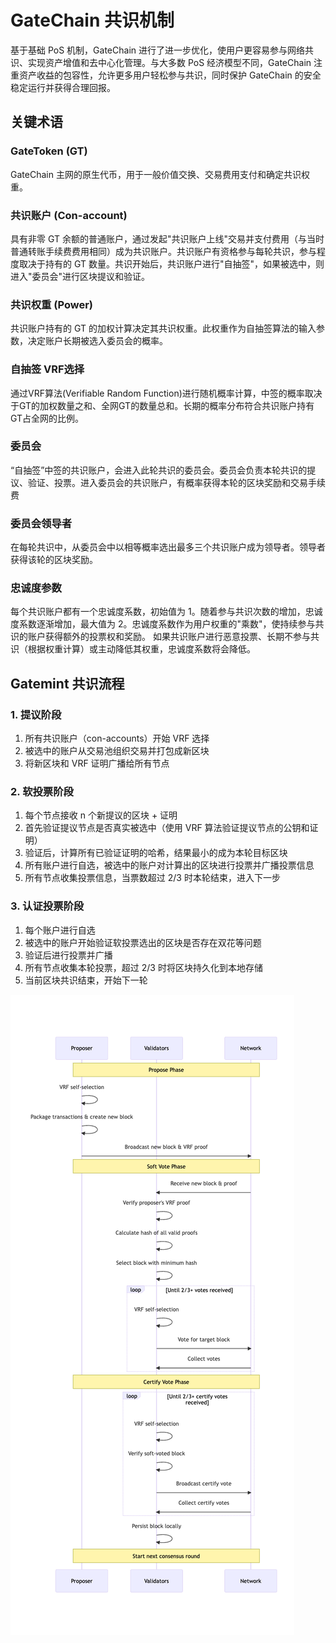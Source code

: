 # GateChain 共识机制

基于基础 PoS 机制，GateChain 进行了进一步优化，使用户更容易参与网络共识、实现资产增值和去中心化管理。与大多数 PoS 经济模型不同，GateChain 注重资产收益的包容性，允许更多用户轻松参与共识，同时保护 GateChain 的安全稳定运行并获得合理回报。

## 关键术语

### GateToken (GT)
GateChain 主网的原生代币，用于一般价值交换、交易费用支付和确定共识权重。

### 共识账户 (Con-account)
具有非零 GT 余额的普通账户，通过发起"共识账户上线"交易并支付费用（与当时普通转账手续费费用相同）成为共识账户。共识账户有资格参与每轮共识，参与程度取决于持有的 GT 数量。共识开始后，共识账户进行"自抽签"，如果被选中，则进入"委员会"进行区块提议和验证。

### 共识权重 (Power)
共识账户持有的 GT 的加权计算决定其共识权重。此权重作为自抽签算法的输入参数，决定账户长期被选入委员会的概率。

### 自抽签 VRF选择
通过VRF算法(Verifiable Random Function)进行随机概率计算，中签的概率取决于GT的加权数量之和、全网GT的数量总和。长期的概率分布符合共识账户持有GT占全网的比例。

### 委员会
“自抽签”中签的共识账户，会进入此轮共识的委员会。委员会负责本轮共识的提议、验证、投票。进入委员会的共识账户，有概率获得本轮的区块奖励和交易手续费

### 委员会领导者
在每轮共识中，从委员会中以相等概率选出最多三个共识账户成为领导者。领导者获得该轮的区块奖励。

### 忠诚度参数

每个共识账户都有一个忠诚度系数，初始值为 1。随着参与共识次数的增加，忠诚度系数逐渐增加，最大值为 2。忠诚度系数作为用户权重的"乘数"，使持续参与共识的账户获得额外的投票权和奖励。
如果共识账户进行恶意投票、长期不参与共识（根据权重计算）或主动降低其权重，忠诚度系数将会降低。

## Gatemint 共识流程

### 1. 提议阶段
1. 所有共识账户（con-accounts）开始 VRF 选择
2. 被选中的账户从交易池组织交易并打包成新区块
3. 将新区块和 VRF 证明广播给所有节点

### 2. 软投票阶段
1. 每个节点接收 n 个新提议的区块 + 证明
2. 首先验证提议节点是否真实被选中（使用 VRF 算法验证提议节点的公钥和证明）
3. 验证后，计算所有已验证证明的哈希，结果最小的成为本轮目标区块
4. 所有账户进行自选，被选中的账户对计算出的区块进行投票并广播投票信息
5. 所有节点收集投票信息，当票数超过 2/3 时本轮结束，进入下一步

### 3. 认证投票阶段
1. 每个账户进行自选
2. 被选中的账户开始验证软投票选出的区块是否存在双花等问题
3. 验证后进行投票并广播
4. 所有节点收集本轮投票，超过 2/3 时将区块持久化到本地存储
5. 当前区块共识结束，开始下一轮

![](../.gitbook/assets/images/export.png)

